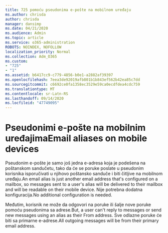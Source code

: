 ```yaml
---
title: 725 pomoću pseudonima e-pošte na mobilnom uređaju
ms.author: chrisda
author: chrisda
manager: dansimp
ms.date: 04/21/2020
ms.audience: Admin
ms.topic: article
ms.service: o365-administration
ROBOTS: NOINDEX, NOFOLLOW
localization_priority: Normal
ms.collection: Adm_O365
ms.custom:
- "725"
- "1"
ms.assetid: b6417cc9-c779-4856-b0e1-a2882af39397
ms.openlocfilehash: 7eea3de92019afb801b1b843ef562b42ea85c7dd
ms.sourcegitcommit: c6692ce0fa1358ec3529e59ca0ecdfdea4cdc759
ms.translationtype: MT
ms.contentlocale: sr-Latn-RS
ms.lasthandoff: 09/14/2020
ms.locfileid: "47749095"
---
```

# <a name="email-aliases-on-mobile-devices"></a><span data-ttu-id="e7bda-102">Pseudonimi e-pošte na mobilnim uređajima</span><span class="sxs-lookup"><span data-stu-id="e7bda-102">Email aliases on mobile devices</span></span>

<span data-ttu-id="e7bda-103">Pseudonim e-pošte je samo još jedna e-adresa koja je podešena na poštanskom sandučetu, tako da će se poruke poslate u pseudonim korisnika isporučivati u njihovo poštansko sanduče i biti čitljive na mobilnom uređaju.</span><span class="sxs-lookup"><span data-stu-id="e7bda-103">An email alias is just another email address that's configured on a mailbox, so messages sent to a user's alias will be delivered to their mailbox and will be readable on their mobile device.</span></span> <span data-ttu-id="e7bda-104">Nije potrebna dodatna konfiguracija.</span><span class="sxs-lookup"><span data-stu-id="e7bda-104">No additional configuration is needed.</span></span>

<span data-ttu-id="e7bda-105">Međutim, korisnik ne može da odgovori na poruke ili šalje nove poruke pomoću pseudonima sa adrese.</span><span class="sxs-lookup"><span data-stu-id="e7bda-105">But, a user can't reply to messages or send new messages using an alias as their From address.</span></span> <span data-ttu-id="e7bda-106">Sve odlazne poruke će biti sa primarne e-adrese.</span><span class="sxs-lookup"><span data-stu-id="e7bda-106">All outgoing messages will be from their primary email address.</span></span>
